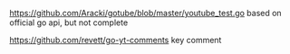 https://github.com/Aracki/gotube/blob/master/youtube_test.go based on official go api, but not complete

https://github.com/revett/go-yt-comments key comment